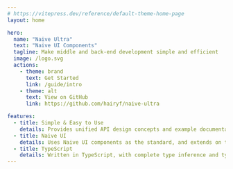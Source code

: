 ```yaml
---
# https://vitepress.dev/reference/default-theme-home-page
layout: home

hero:
  name: "Naive Ultra"
  text: "Naive UI Components"
  tagline: Make middle and back-end development simple and efficient
  image: /logo.svg
  actions:
    - theme: brand
      text: Get Started
      link: /guide/intro
    - theme: alt
      text: View on GitHub
      link: https://github.com/hairyf/naive-ultra

features:
  - title: Simple & Easy to Use
    details: Provides unified API design concepts and example documentation, allowing you to get started quickly and greatly improve the development efficiency of middle and back-end systems.
  - title: Naive UI
    details: Uses Naive UI components as the standard, and extends on this basis to meet complex business scenarios.
  - title: TypeScript
    details: Written in TypeScript, with complete type inference and type hints, and detailed TS documentation to ensure development experience and code quality.
---
```

